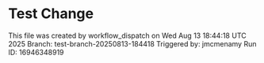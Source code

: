 # Test Change
This file was created by workflow_dispatch on Wed Aug 13 18:44:18 UTC 2025
Branch: test-branch-20250813-184418
Triggered by: jmcmenamy
Run ID: 16946348919
